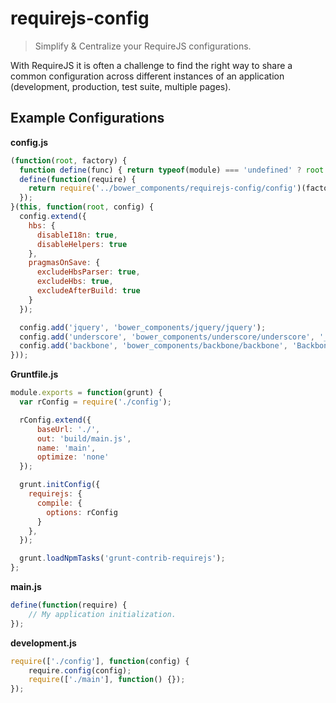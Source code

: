 requirejs-config
================

> Simplify &amp; Centralize your RequireJS configurations.

With RequireJS it is often a challenge to find the right way to share a common
configuration across different instances of an application (development,
production, test suite, multiple pages).

## Example Configurations

**config.js**

```javascript
(function(root, factory) {
  function define(func) { return typeof(module) === 'undefined' ? root.define.apply(this, arguments) : (module.exports = func(require)); }
  define(function(require) {
    return require('../bower_components/requirejs-config/config')(factory);
  });
}(this, function(root, config) {
  config.extend({
    hbs: {
      disableI18n: true,
      disableHelpers: true
    },
    pragmasOnSave: {
      excludeHbsParser: true,
      excludeHbs: true,
      excludeAfterBuild: true
    }
  });

  config.add('jquery', 'bower_components/jquery/jquery');
  config.add('underscore', 'bower_components/underscore/underscore', '_');
  config.add('backbone', 'bower_components/backbone/backbone', 'Backbone', ['jquery', 'underscore']);
}));
```

**Gruntfile.js**

```javascript
module.exports = function(grunt) {
  var rConfig = require('./config');

  rConfig.extend({
      baseUrl: './',
      out: 'build/main.js',
      name: 'main',
      optimize: 'none'
  });

  grunt.initConfig({
    requirejs: {
      compile: {
        options: rConfig
      }
    },
  });

  grunt.loadNpmTasks('grunt-contrib-requirejs');
};
```

**main.js**

```javascript
define(function(require) {
    // My application initialization.
});
```

**development.js**

```javascript
require(['./config'], function(config) {
    require.config(config);
    require(['./main'], function() {});
});
```
